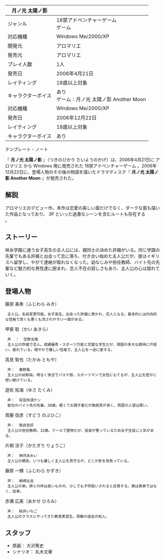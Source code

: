 |  月ノ光 太陽ノ影  ||
|---|---|
|ジャンル  |  18禁アドベンチャーゲーム   <br>ゲーム  |
|対応機種  |  Windows Me/2000/XP   |
|開発元  |  アロマリエ   |
|発売元  |  アロマリエ   |
|プレイ人数  |  1人   |
|発売日  |  2006年4月21日   |
|レイティング  |  18歳以上対象   |
|キャラクターボイス  |  あり   <br>ゲーム：月ノ光 太陽ノ影 Another Moon  |
|対応機種  |  Windows Me/2000/XP   |
|発売日  |  2006年12月22日   |
|レイティング  |  18歳以上対象   |
|キャラクターボイス  |  あり   |
テンプレート  \-  ノート  
  
『 **月ノ光 太陽ノ影** 』（つきのひかり たいようのかげ）は、2006年4月21日に  アロマリエ  から  Windows  用に発売された
18禁アドベンチャーゲーム  。2006年12月22日に、登場人物のその後の物語を描いたドラマディスク『 **月ノ光 太陽ノ影 Another Moon**
』が発売された。

##  解説  

アロマリエのデビュー作。本作は恋愛の美しい面だけでなく、ダークな面も描いた作品となっており、  3P  といった過激なシーンを含むルートも存在する  
。

##  ストーリー  

咲永学園に通う女子高生の主人公には、親同士の決めた許婚がいる。同じ学園の先輩でもある許婚と出会って恋に落ち、付き合い始めた主人公だが、彼はイギリスへ留学し、やがて連絡が取れなくなった。幼なじみや担任教師、バイト先の先輩など魅力的な男性達に囲まれ、恋人不在の寂しさもあり、主人公の心は揺れていく。

##  登場人物  

藤原 美希（ふじわら みき）

     主人公。名前変更可能。女子高生。出会った許婚に惹かれ、恋人となる。基本的には内向的な性格で良くも悪くも流されやすい一面がある。 
甲斐 聡（かい あきら）

     声  ：  空野太陽 
     主人公の許婚で恋人。成績優秀・スポーツ万能と完璧な学生だが、周囲の多大な期待に戸惑い、疲れている。穏やかで優しい性格で、主人公を一途に愛する。 
高見 智也（たかみ ともや）

     声：  春野風 
     主人公の幼馴染。明るく快活でバスケ部。スポーツマンで女性にもてるが、主人公を密かに想い続けている。 
遊佐 拓海（ゆさ たくみ）

     声：  安芸怜須ケン 
     智也のバイト先の先輩。26歳。軽くてお調子者だが面倒見が良く、周囲の人望は厚い。 
周藤 信彦（すどう のぶひこ）

     声：  南武哲好 
     主人公の担任教師。32歳。クールで堅物だが、容姿が整っているため女子生徒に人気がある。 
片桐 涼子（かたぎり りょうこ）

     声：  神月あおい 
     主人公の親友。いつも優しく主人公を見守るが、どこか影を背負っている。 
藤原 一輝（ふじわら かずき）

     声：  嶋崎比呂 
     主人公の弟。姉との仲は良いものの、少しでも子供扱いされると反発する。実は実弟ではなく、従弟。 
赤瀬 広美（あかせ ひろみ）

     声：  桃井いちご 
     主人公のクラスにやってきた教育実習生。周藤の過去の知人。 

##  スタッフ  

  * 原画：  大沢篤史 
  * シナリオ：  丸木文華 


